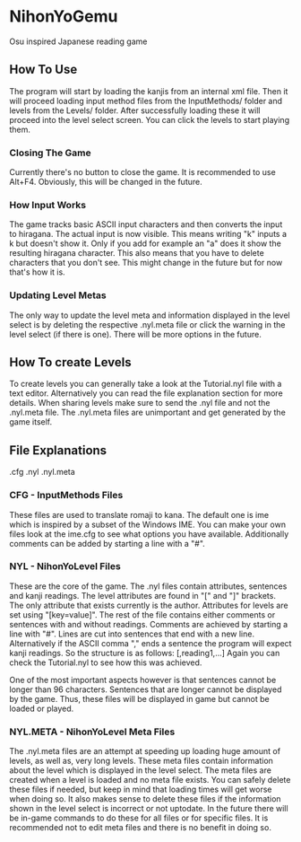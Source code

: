 # NihonYoGemu
Osu inspired Japanese reading game

## How To Use

The program will start by loading the kanjis from an internal xml file. Then it will proceed loading input method files from the InputMethods/ folder and levels from the Levels/ folder.
After successfully loading these it will proceed into the level select screen. You can click the levels to start playing them.

### Closing The Game

Currently there's no button to close the game. It is recommended to use Alt+F4. Obviously, this will be changed in the future.

### How Input Works
The game tracks basic ASCII input characters and then converts the input to hiragana. The actual input is now visible.
This means writing "k" inputs a k but doesn't show it. Only if you add for example an "a" does it show the resulting hiragana character.
This also means that you have to delete characters that you don't see. This might change in the future but for now that's how it is.

### Updating Level Metas

The only way to update the level meta and information displayed in the level select is by deleting the respective .nyl.meta file or click the warning in the level select (if there is one).
There will be more options in the future.

## How To create Levels

To create levels you can generally take a look at the Tutorial.nyl file with a text editor.
Alternatively you can read the file explanation section for more details.
When sharing levels make sure to send the .nyl file and not the .nyl.meta file.
The .nyl.meta files are unimportant and get generated by the game itself.

## File Explanations

.cfg
.nyl
.nyl.meta

### CFG - InputMethods Files

These files are used to translate romaji to kana. The default one is ime which is inspired by a subset of the Windows IME.
You can make your own files look at the ime.cfg to see what options you have available.
Additionally comments can be added by starting a line with a "\#".

### NYL - NihonYoLevel Files

These are the core of the game. The .nyl files contain attributes, sentences and kanji readings.
The level attributes are found in "\[" and "\]" brackets. The only attribute that exists currently is the author.
Attributes for levels are set using "\[key=value\]". The rest of the file contains either comments or sentences with and without readings.
Comments are achieved by starting a line with "\#".
Lines are cut into sentences that end with a new line. Alternatively if the ASCII comma "," ends a sentence the program will expect kanji readings.
So the structure is as follows:
<sentence>\[,reading1,...]
Again you can check the Tutorial.nyl to see how this was achieved.

One of the most important aspects however is that sentences cannot be longer than 96 characters. Sentences that are longer cannot be displayed by the game.
Thus, these files will be displayed in game but cannot be loaded or played.

### NYL.META - NihonYoLevel Meta Files

The .nyl.meta files are an attempt at speeding up loading huge amount of levels, as well as, very long levels.
These meta files contain information about the level which is displayed in the level select. The meta files are created when a level is loaded and no meta file exists.
You can safely delete these files if needed, but keep in mind that loading times will get worse when doing so.
It also makes sense to delete these files if the information shown in the level select is incorrect or not uptodate.
In the future there will be in-game commands to do these for all files or for specific files.
It is recommended not to edit meta files and there is no benefit in doing so.